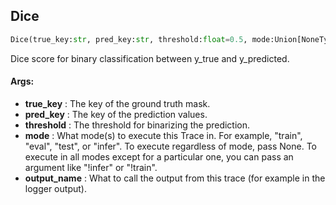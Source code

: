 ## Dice
```python
Dice(true_key:str, pred_key:str, threshold:float=0.5, mode:Union[NoneType, str, List[str]]=('eval', 'test'), output_name:str='Dice') -> None
```
Dice score for binary classification between y_true and y_predicted.



#### Args:

* **true_key** :  The key of the ground truth mask.
* **pred_key** :  The key of the prediction values.
* **threshold** :  The threshold for binarizing the prediction.
* **mode** :  What mode(s) to execute this Trace in. For example, "train", "eval", "test", or "infer". To execute            regardless of mode, pass None. To execute in all modes except for a particular one, you can pass an argument            like "!infer" or "!train".
* **output_name** :  What to call the output from this trace (for example in the logger output).    